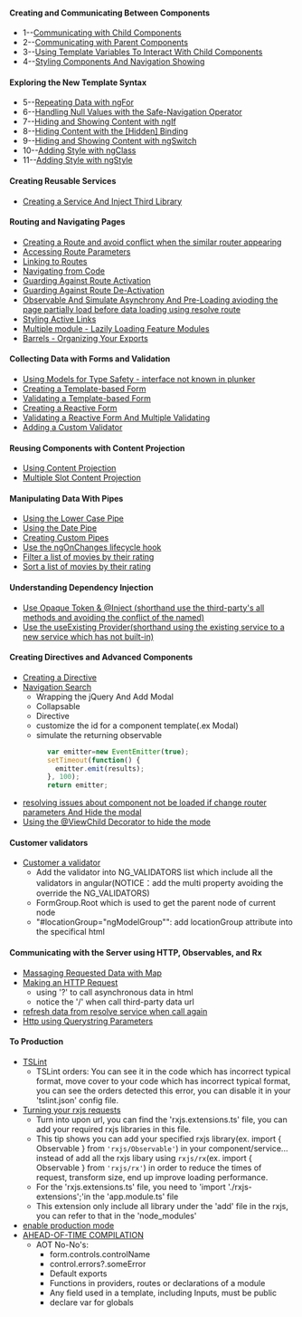 #### Creating and Communicating Between Components
* 1--[Communicating with Child Components](https://plnkr.co/edit/NPY5og89qxa1jhWuOHtw)
* 2--[Communicating with Parent Components](https://plnkr.co/edit/Rm0nL9uMgGPUO3j7EH0F)
* 3--[Using Template Variables To Interact With Child Components](https://plnkr.co/edit/iOJ6d1tsUra0qbNYX54P)
* 4--[Styling Components And Navigation Showing](https://plnkr.co/edit/zIOcnEtO4Hx4u59AqoGx?p=info)
#### Exploring the New Template Syntax
* 5--[Repeating Data with ngFor](https://plnkr.co/edit/UoJWGBKmwsHuI4HvooIl)
* 6--[Handling Null Values with the Safe-Navigation Operator](https://plnkr.co/edit/K8JTinIjcw0u7FiuZpMM)
* 7--[Hiding and Showing Content with ngIf](https://plnkr.co/edit/LXnlULhj6nBPO7yifo7A)
* 8--[Hiding Content with the [Hidden] Binding](https://plnkr.co/edit/4Ui7kEHOp3fPLkcYaG6B)
* 9--[Hiding and Showing Content with ngSwitch](https://plnkr.co/edit/Vilb8799fzOC7pVsA5pR)
* 10--[Adding Style with ngClass](https://plnkr.co/edit/8jCI9tJjcnE013mmsHi4)
* 11--[Adding Style with ngStyle](https://plnkr.co/edit/6DWm5DAlIKXLjxY2HwhN?p=info)
#### Creating Reusable Services
* [Creating a Service And Inject Third Library](https://plnkr.co/edit/3cGfzHAKmt6DYZtJl8DK)
#### Routing and Navigating Pages
* [Creating a Route and avoid conflict when the similar router appearing](http://plnkr.co/edit/uxm1kj8A8DIXQQg4VPQf)
* [Accessing Route Parameters](http://plnkr.co/edit/7MJZc2FuP4wlzo88098n)
* [Linking to Routes](http://plnkr.co/edit/kGFJkbKPElB2tjBddyJh)
* [Navigating from Code](http://plnkr.co/edit/o40fPMINvax9bORdvy6H)
* [Guarding Against Route Activation](http://plnkr.co/edit/Ckuj11eAQUQQiG88Vz02)
* [Guarding Against Route De-Activation](http://plnkr.co/edit/Jl1BTwuClfbAydwgJqbp)
* [Observable And Simulate Asynchrony And Pre-Loading avioding the page partially load before data loading using resolve route](http://plnkr.co/edit/42W34uedJsxSnO4GfuCR)
* [Styling Active Links](http://plnkr.co/edit/yF5qkZWdPp6WzlArxtfX)
* [Multiple module - Lazily Loading Feature Modules](https://plnkr.co/edit/MkLLiAJWkHYjjJ58SYA8)
* [Barrels - Organizing Your Exports](https://plnkr.co/edit/C0aY1Hlqb5JwqCIhFAho)
#### Collecting Data with Forms and Validation
* [Using Models for Type Safety - interface not known in plunker](http://plnkr.co/edit/vDWIzoZrYW6JrU1q1IAa)
* [Creating a Template-based Form](http://plnkr.co/edit/oIVnAkszqOGwDyYTm7WF)
* [Validating a Template-based Form](http://plnkr.co/edit/1VqzHIqrHY4QY1QL3Uko)
* [Creating a Reactive Form ](http://plnkr.co/edit/LFob432TyAjwdEoc4Qo7)
* [Validating a Reactive Form And Multiple Validating](http://plnkr.co/edit/SUUG6w0QUJqU3cGtFrd0)
* [Adding a Custom Validator](http://plnkr.co/edit/FeYhmKgjR7nFoR0Op5xa)
#### Reusing Components with Content Projection
* [Using Content Projection](http://plnkr.co/edit/Zwe0OOwAQdXvHFn6k2jO)
* [Multiple Slot Content Projection](http://plnkr.co/edit/ski3P20beoPdlO2ZwQ0C)
#### Manipulating Data With Pipes
* [Using the Lower Case Pipe](http://plnkr.co/edit/pkKZAyBSD4VZoabcCo8G)
* [Using the Date Pipe](http://plnkr.co/edit/5tJ636Obmt77bro2b7WW)
* [Creating Custom Pipes](http://plnkr.co/edit/S7guOz5qx5xbzJHd3iHb)
* [Use the ngOnChanges lifecycle hook](http://plnkr.co/edit/EDPFB6N8k0XQRFMM448w)
* [Filter a list of movies by their rating](http://plnkr.co/edit/QVA3vMEgSQJ8XoUR7ElK)
* [Sort a list of movies by their rating](http://plnkr.co/edit/W8MhzGXjrphkra0DCOCg)
#### Understanding Dependency Injection
* [Use Opaque Token & @Inject (shorthand use the third-party's all methods and avoiding the conflict of the named)](http://plnkr.co/edit/pMDVwbUkjVR7qUUcvlp8)
* [Use the useExisting Provider(shorthand using the existing service to a new service which has not built-in)](http://plnkr.co/edit/PTojTPcFreI5IX27Edyv)
#### Creating Directives and Advanced Components
* [Creating a Directive](http://plnkr.co/edit/tEDReQReECfkysJCD0fC)
* [Navigation Search](http://plnkr.co/edit/F54Q88J571Abck92fE35)
   * Wrapping the jQuery And  Add Modal 
   * Collapsable 
   * Directive 
   * customize the id for a component template(.ex Modal)
   * simulate the returning observable
    ```js
          var emitter=new EventEmitter(true);
          setTimeout(function() {
            emitter.emit(results);
          }, 100);
          return emitter;
    ```
* [resolving issues about component not be loaded if change router parameters And Hide the modal](http://plnkr.co/edit/2mSJYTmnHecz0h5HUau5)
* [Using the @ViewChild Decorator to hide the mode](http://plnkr.co/edit/b1L5jEuMsNHOYf0LB6Al)
#### Customer validators
* [Customer a validator](http://plnkr.co/edit/A3hJUkP88mDZRDxF3ajQ)
  * Add the validator into NG_VALIDATORS list which include all the validators in angular(NOTICE：add the multi property avoiding the override the NG_VALIDATORS) 
  * FormGroup.Root which is used to get the parent node of current node
  * "#locationGroup="ngModelGroup"": add locationGroup attribute into the specifical html
#### Communicating with the Server using HTTP, Observables, and Rx
* [Massaging Requested Data with Map](http://plnkr.co/edit/ODS0GhIb2Rb5OdXaegLo)
* [Making an HTTP Request](http://plnkr.co/edit/hJ40JWN6nJpSvr8Ph0y9)
  * using '?' to call asynchronous data in html 
  * notice the '/' when call third-party data url
* [refresh data from resolve service when call again](http://plnkr.co/edit/krHtnnzSZunZEZpIPZH9)
* [Http using Querystring Parameters](http://plnkr.co/edit/UkKTiWo6MHKbAaSlAIoq)
#### To Production
* [TSLint](https://palantir.github.io/tslint/)
  * TSLint orders: You can see it in the code which has incorrect typical format, move cover to your code which has incorrect typical format, you can see the orders detected this error, you can disable it in your 'tslint.json' config file.
* [Turning your rxjs requests](http://plnkr.co/edit/UkKTiWo6MHKbAaSlAIoq?p=info)
  * Turn into upon url, you can find the 'rxjs.extensions.ts' file, you can add your required rxjs libraries in this file.
  * This tip shows you can add your specified rxjs library(ex. import { Observable } from `'rxjs/Observable'`) in your component/service... instead of add all the rxjs libary using `rxjs/rx`(ex. import { Observable } from `'rxjs/rx'`) in order to reduce the times of request, transform size, end up improve loading performance.
  * For the 'rxjs.extensions.ts' file, you need to 'import './rxjs-extensions';'in the 'app.module.ts' file
  * This extension only include all library under the 'add' file in the rxjs, you can refer to that in the 'node_modules'
* [enable production mode](https://github.com/Wwawawa/angular2-fundamentals-Completing/blob/master/ng2-fundamentals/app/main.ts)
* [AHEAD-OF-TIME COMPILATION](https://angular.io/docs/ts/latest/cookbook/aot-compiler.html)
  * AOT No-No's:
    * form.controls.controlName
    * control.errors?.someError
    * Default exports
    * Functions in providers, routes or declarations of a module
    * Any field used in a template, including Inputs, must be public
    * declare var for globals
